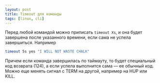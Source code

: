 ```yaml
---
layout: post
title: Timeout для команды
tags: [linux, cli]
---
```

Перед любой командой можно приписать `timeout Xs`, и она будет завершена после указанного времени, если сама не успела завершиться. Например
```bash
timeout 5s yes "I WILL NOT WASTE CHALK"
```
Причем если команда завершилась по таймауту, то будет специальный код возврата (124), а если успела выполнится сама — ее обычный код. Можно еще менять сигнал с TERM на другой, например на HUP или KILL.

